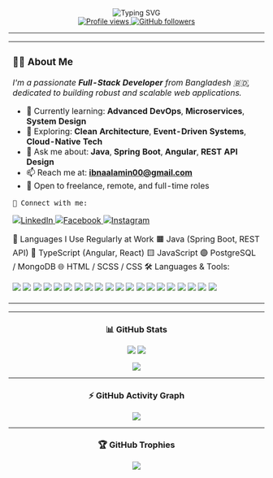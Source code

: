 <!-- ✅ GitHub Profile README: Clean and Professional Design -->

<!-- Typing SVG -->
<div align="center">
  <img src="https://readme-typing-svg.herokuapp.com?font=Fira+Code&weight=600&size=25&duration=4000&pause=1000&color=00BFFF&center=true&vCenter=true&width=435&lines=Hi+there%2C+I'm+Md+Ibna+Alamin+Sijan+%F0%9F%91%8B;Full-Stack+Developer;Java+%7C+Spring+%7C+Angular+%7C+React;Always+Learning+%26+Building." alt="Typing SVG" />
</div>

<!-- Profile Views & Followers -->
<div align="center">
  <a href="https://github.com/alaminone">
    <img src="https://komarev.com/ghpvc/?username=alaminone&label=Profile%20Views&color=0e75b6&style=flat-square" alt="Profile views" />
  </a>
  <a href="https://github.com/alaminone?tab=followers">
    <img src="https://img.shields.io/github/followers/alaminone?label=Followers&style=flat-square&color=0e75b6&logo=github" alt="GitHub followers">
  </a>
</div>

---

<!-- About Me & Tech Stack Section -->
<table>
  <tr>
    <td width="65%" valign="top">
      <h3>👨‍💻 About Me</h3>
      <p><em>I'm a passionate <strong>Full-Stack Developer</strong> from Bangladesh 🇧🇩, dedicated to building robust and scalable web applications.</em></p>
      <ul>
        <li>🧠 Currently learning: <strong>Advanced DevOps</strong>, <strong>Microservices</strong>, <strong>System Design</strong></li>
        <li>🔭 Exploring: <strong>Clean Architecture</strong>, <strong>Event-Driven Systems</strong>, <strong>Cloud-Native Tech</strong></li>
        <li>💬 Ask me about: <strong>Java</strong>, <strong>Spring Boot</strong>, <strong>Angular</strong>, <strong>REST API Design</strong></li>
        <li>📫 Reach me at: <strong><a href="mailto:ibnaalamin00@gmail.com">ibnaalamin00@gmail.com</a></strong></li>
        <li>🧳 Open to freelance, remote, and full-time roles</li>
      </ul>

    🔗 Connect with me:
<p align="left">
  <a href="https://linkedin.com/in/alamin-sijun-9783a52a4" target="_blank">
    <img src="https://img.shields.io/badge/LinkedIn-blue?style=for-the-badge&logo=linkedin" alt="LinkedIn"/>
  </a>
  <a href="https://fb.com/ibna.alamin" target="_blank">
    <img src="https://img.shields.io/badge/Facebook-1877F2?style=for-the-badge&logo=facebook&logoColor=white" alt="Facebook"/>
  </a>
  <a href="https://instagram.com/ibna_alamin" target="_blank">
    <img src="https://img.shields.io/badge/Instagram-E4405F?style=for-the-badge&logo=instagram&logoColor=white" alt="Instagram"/>
  </a>
</p>
🧠 Languages I Use Regularly at Work
🟧 Java (Spring Boot, REST API)
🔷 TypeScript (Angular, React)
🟨 JavaScript
🟣 PostgreSQL / MongoDB
🌐 HTML / SCSS / CSS
🛠️ Languages & Tools:
<p align="left">
  <img src="https://img.shields.io/badge/Java-007396?style=flat&logo=java&logoColor=white" />
  <img src="https://img.shields.io/badge/SpringBoot-6DB33F?style=flat&logo=springboot&logoColor=white" />
  <img src="https://img.shields.io/badge/Angular-DD0031?style=flat&logo=angular&logoColor=white" />
  <img src="https://img.shields.io/badge/React-61DAFB?style=flat&logo=react&logoColor=black" />
  <img src="https://img.shields.io/badge/Node.js-339933?style=flat&logo=nodedotjs&logoColor=white" />
  <img src="https://img.shields.io/badge/Express.js-000000?style=flat&logo=express&logoColor=white" />
  <img src="https://img.shields.io/badge/PostgreSQL-4169E1?style=flat&logo=postgresql&logoColor=white" />
  <img src="https://img.shields.io/badge/MongoDB-47A248?style=flat&logo=mongodb&logoColor=white" />
  <img src="https://img.shields.io/badge/TypeScript-3178C6?style=flat&logo=typescript&logoColor=white" />
  <img src="https://img.shields.io/badge/JavaScript-F7DF1E?style=flat&logo=javascript&logoColor=black" />
  <img src="https://img.shields.io/badge/HTML5-E34F26?style=flat&logo=html5&logoColor=white" />
  <img src="https://img.shields.io/badge/CSS3-1572B6?style=flat&logo=css3&logoColor=white" />
  <img src="https://img.shields.io/badge/Bootstrap-563D7C?style=flat&logo=bootstrap&logoColor=white" />
  <img src="https://img.shields.io/badge/Tailwind-06B6D4?style=flat&logo=tailwindcss&logoColor=white" />
  <img src="https://img.shields.io/badge/MySQL-4479A1?style=flat&logo=mysql&logoColor=white" />
  <img src="https://img.shields.io/badge/Git-F05032?style=flat&logo=git&logoColor=white" />
  <img src="https://img.shields.io/badge/Docker-2496ED?style=flat&logo=docker&logoColor=white" />
  <img src="https://img.shields.io/badge/Postman-FF6C37?style=flat&logo=postman&logoColor=white" />
  <img src="https://img.shields.io/badge/Figma-F24E1E?style=flat&logo=figma&logoColor=white" />
  <img src="https://img.shields.io/badge/Firebase-FFCA28?style=flat&logo=firebase&logoColor=black" />
</p>
  </tr>
</table>

---

<!-- GitHub Stats Section -->
<div align="center">
  <h3>📊 GitHub Stats</h3>
  <p>
    <img src="https://github-readme-stats.vercel.app/api?username=alaminone&show_icons=true&theme=tokyonight&hide_border=true" />
    <img src="https://github-readme-stats.vercel.app/api/top-langs/?username=alaminone&layout=compact&theme=tokyonight&hide_border=true&hide=html,scss,css" />
  </p>
  <img src="https://github-readme-streak-stats.herokuapp.com/?user=alaminone&theme=tokyonight&hide_border=true" />
</div>

---

<!-- GitHub Activity Graph -->
<div align="center">
  <h3>⚡ GitHub Activity Graph</h3>
  <img src="https://github-readme-activity-graph.vercel.app/graph?username=alaminone&bg_color=1a1b27&color=79ff97&line=79ff97&point=f77e6c&area=true&hide_border=true" />
</div>

---

<!-- GitHub Trophies -->
<div align="center">
  <h3>🏆 GitHub Trophies</h3>
  <img src="https://github-profile-trophy.vercel.app/?username=alaminone&theme=tokyonight&margin-w=15&margin-h=15&no-frame=true&column=7" />
</div>
